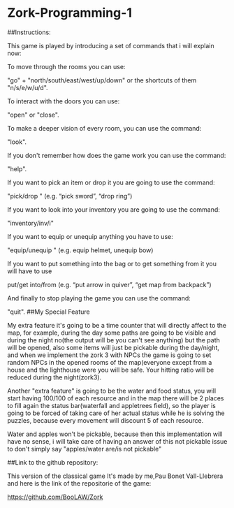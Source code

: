 # Zork-Programming-1
##Instructions:

This game is played by introducing a set of commands that i will explain now:

To move through the rooms you can use:

"go" + "north/south/east/west/up/down" or the shortcuts of them "n/s/e/w/u/d".

To interact with the doors you can use: 

"open" or "close".

To make a deeper vision of every room, you can use the command:

"look".

If you don't remember how does the game work you can use the command:

"help".

If you want to  pick an item or drop it you are going to use the command:

"pick/drop <item>" (e.g. “pick sword”, “drop ring”)

If you want to look into your inventory you are going to use the command:

"inventory/inv/i"

If you want to equip or unequip anything you have to use:

"equip/unequip <item>" (e.g. equip helmet, unequip bow)

If you want to put something into the bag or to get something from it you will have to use

put/get <item> into/from <item>  (e.g. “put arrow in quiver”, “get map from backpack”)

And finally to stop playing the game you can use the command:

"quit".
##My Special Feature

My extra feature it's going to be a time counter that will directly affect to the map, for example, during the day some paths are going to be visible and during the night no(the output will be you can't see anything) but the path will be opened, also some items will just be pickable during the day/night, and when we implement the zork 3 with NPCs the game is going to set random NPCs in the opened rooms of the map(everyone except from a house and the lighthouse were you will be safe. Your hitting ratio will be reduced during the night(zork3).

Another "extra feature" is going to be the water and food status, you will start having 100/100 of each resource and in the map there will be 2 places to fill again the status bar(waterfall and appletrees field), so the player is going to be forced of taking care of her actual status while he is solving the puzzles, because every movement will discount 5 of each resource.

Water and apples won't be pickable, because then this implementation will have no sense, i will take care of having an answer of this not pickable issue to don't simply say "apples/water are/is not pickable"

##Link to the github repository:

This version of the classical game It's made by me,Pau Bonet Vall-Llebrera and here is the link of the repositorie of the game:

https://github.com/BooLAW/Zork
